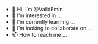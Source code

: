 - 👋 Hi, I’m @ValidEmin
- 👀 I’m interested in ...
- 🌱 I’m currently learning ...
- 💞️ I’m looking to collaborate on ...
- 📫 How to reach me ...

<!---
ValidEmin/ValidEmin is a ✨ special ✨ repository because its `README.md` (this file) appears on your GitHub profile.
You can click the Preview link to take a look at your changes.
--->
